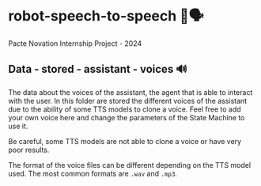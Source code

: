 # robot-speech-to-speech 🤖🗣️
Pacte Novation Internship Project - 2024

## Data - stored - assistant - voices 🔊
The data about the voices of the assistant, the agent that is able to interact with the user. In this folder are stored the different voices of the assistant due to the ability of some TTS models to clone a voice. Feel free to add your own voice here and change the parameters of the State Machine to use it.

Be careful, some TTS models are not able to clone a voice or have very poor results.

The format of the voice files can be different depending on the TTS model used. The most common formats are ```.wav``` and ```.mp3```.